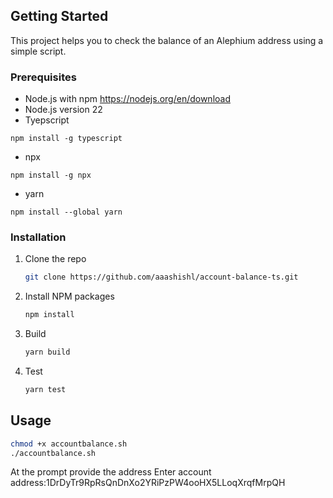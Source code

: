 ## Getting Started

This project helps you to check the balance of an Alephium address using a simple script. 

### Prerequisites

* Node.js with npm https://nodejs.org/en/download
* Node.js version 22
* Tyepscript
```
npm install -g typescript
```
* npx
```
npm install -g npx
```
* yarn
```
npm install --global yarn
```

### Installation

1. Clone the repo
   ```sh
   git clone https://github.com/aaashishl/account-balance-ts.git
   ```
2. Install NPM packages
   ```sh
   npm install
   ```
3. Build 
   ```sh
   yarn build
   ```
5. Test
   ```sh
   yarn test
   ```

## Usage

```sh
chmod +x accountbalance.sh
./accountbalance.sh
```
At the prompt provide the address
Enter account address:1DrDyTr9RpRsQnDnXo2YRiPzPW4ooHX5LLoqXrqfMrpQH